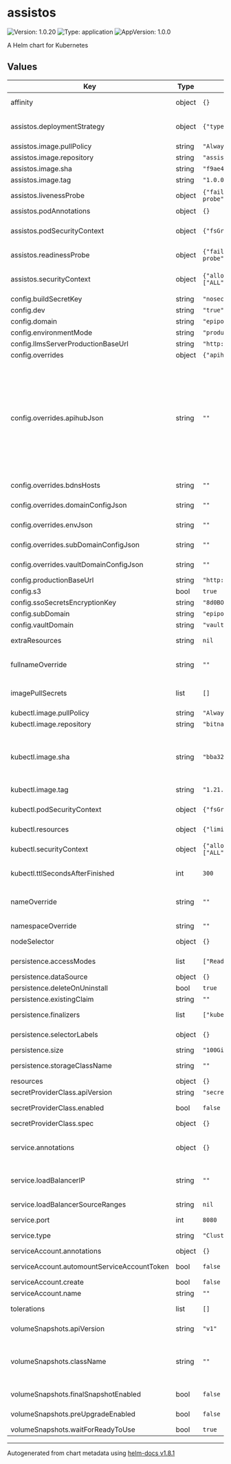 # assistos

![Version: 1.0.20](https://img.shields.io/badge/Version-1.0.20-informational?style=flat-square) ![Type: application](https://img.shields.io/badge/Type-application-informational?style=flat-square) ![AppVersion: 1.0.0](https://img.shields.io/badge/AppVersion-1.0.0-informational?style=flat-square)

A Helm chart for Kubernetes

## Values

| Key | Type | Default | Description |
|-----|------|---------|-------------|
| affinity | object | `{}` | Affinity for scheduling a pod. See [https://kubernetes.io/docs/concepts/scheduling-eviction/assign-pod-node/](https://kubernetes.io/docs/concepts/scheduling-eviction/assign-pod-node/) |
| assistos.deploymentStrategy | object | `{"type":"Recreate"}` | The strategy of the deployment for the runner. Defaults to type: Recreate as a PVC is bound to it. See `kubectl explain deployment.spec.strategy` for more and [https://kubernetes.io/docs/concepts/workloads/controllers/deployment/#strategy](https://kubernetes.io/docs/concepts/workloads/controllers/deployment/#strategy) |
| assistos.image.pullPolicy | string | `"Always"` | Image Pull Policy for the runner |
| assistos.image.repository | string | `"assistos/assistos-workspace"` | The repository of the container image for the runner <!-- # pragma: allowlist secret --> |
| assistos.image.sha | string | `"f9ae416d07cdb3ffac5313b27d384b2f291555497086026dff5df627a2d5b8d4"` | sha256 digest of the image. Do not add the prefix "@sha256:" Default to v1.3.1 <!-- # pragma: allowlist secret --> |
| assistos.image.tag | string | `"1.0.0-rc5"` | Overrides the image tag whose default is the chart appVersion. Default to v1.3.1 |
| assistos.livenessProbe | object | `{"failureThreshold":5,"httpGet":{"path":"/ready-probe","port":"http"},"initialDelaySeconds":20,"periodSeconds":20,"successThreshold":1,"timeoutSeconds":3}` | Liveness probe. See [https://kubernetes.io/docs/tasks/configure-pod-container/configure-liveness-readiness-startup-probes/](https://kubernetes.io/docs/tasks/configure-pod-container/configure-liveness-readiness-startup-probes/) |
| assistos.podAnnotations | object | `{}` | Annotations added to the runner pod |
| assistos.podSecurityContext | object | `{"fsGroup":1000,"runAsGroup":1000,"runAsUser":1000}` | Pod Security Context for the runner. See [https://kubernetes.io/docs/tasks/configure-pod-container/security-context/#set-the-security-context-for-a-pod](https://kubernetes.io/docs/tasks/configure-pod-container/security-context/#set-the-security-context-for-a-pod) |
| assistos.readinessProbe | object | `{"failureThreshold":10,"httpGet":{"path":"/ready-probe","port":"http"},"initialDelaySeconds":20,"periodSeconds":20,"successThreshold":1,"timeoutSeconds":3}` | Readiness probe. See [https://kubernetes.io/docs/tasks/configure-pod-container/configure-liveness-readiness-startup-probes/](https://kubernetes.io/docs/tasks/configure-pod-container/configure-liveness-readiness-startup-probes/) |
| assistos.securityContext | object | `{"allowPrivilegeEscalation":false,"capabilities":{"drop":["ALL"]},"privileged":false,"readOnlyRootFilesystem":false,"runAsGroup":1000,"runAsNonRoot":true,"runAsUser":1000}` | Security Context for the runner container See [https://kubernetes.io/docs/tasks/configure-pod-container/security-context/#set-the-security-context-for-a-container](https://kubernetes.io/docs/tasks/configure-pod-container/security-context/#set-the-security-context-for-a-container) |
| config.buildSecretKey | string | `"nosecretfordevelopers"` |  |
| config.dev | string | `"true"` | Enable Dev mode |
| config.domain | string | `"epipoc"` | The Domain, e.g. "epipoc" |
| config.environmentMode | string | `"production"` |  |
| config.llmsServerProductionBaseUrl | string | `"http://localhost:8079"` |  |
| config.overrides | object | `{"apihubJson":"","bdnsHosts":"","domainConfigJson":"","emailConfigJson":"","envJson":"","subDomainConfigJson":"","vaultDomainConfigJson":""}` | The assistos version |
| config.overrides.apihubJson | string | `""` | Option to explitly set the apihub.json instead of using the default from [https://github.com/pharmaledgerassoc/assistos-workspace/blob/v1.3.1/apihub-root/external-volume/config/apihub.json](https://github.com/pharmaledgerassoc/assistos-workspace/blob/v1.3.1/apihub-root/external-volume/config/apihub.json). Note: If secretProviderClass.enabled=true, then this value is ignored as it is used/mounted from Secret Vault. <br/>assistos-86d4f7878-jrbfw Settings: [https://docs.google.com/document/d/1mg35bb1UBUmTpL1Kt4GuZ7P0K_FMqt2Mb8B3iaDf52I/edit#heading=h.z84gh8sclah3](https://docs.google.com/document/d/1mg35bb1UBUmTpL1Kt4GuZ7P0K_FMqt2Mb8B3iaDf52I/edit#heading=h.z84gh8sclah3) <br/> For SSO (not enabled by default): <br/> 1. "enableOAuth": true <br/> 2. "serverAuthentication": true <br/> 3. For SSO via OAuth with Azure AD, replace <TODO_*> with appropriate values.    For other identity providers (IdP) (e.g. Google, Ping, 0Auth), refer to documentation.    "redirectPath" must match the redirect URL configured at IdP <br/> 4. Add these values to "skipOAuth": "/leaflet-wallet/", "/directory-summary/", "/iframe/" |
| config.overrides.bdnsHosts | string | `""` | Centrally managed and provided BDNS Hosts Config. You must set this value in a non-sandbox environment! See [templates/_configmap-bdns.tpl](templates/_configmap-bdns.tpl) for default value. |
| config.overrides.domainConfigJson | string | `""` | Option to explicitly override the config.json used for the domain instead of using the predefined template. Note: Usually not required |
| config.overrides.envJson | string | `""` | Option to explitly override the env.json for APIHub instead of using the predefined template. Note 1: Usually not required to override. Note 2: If secretProviderClass.enabled=true, then this value is ignored as it is used/mounted from Secret Vault. |
| config.overrides.subDomainConfigJson | string | `""` | Option to explicitly override the config.json used for the subDomain instead of using the predefined template. Note: Usually not required |
| config.overrides.vaultDomainConfigJson | string | `""` | Option to explicitly override the config.json used for the vaultDomain instead of using the predefined template. Note: Usually not required |
| config.productionBaseUrl | string | `"http://localhost:8080"` |  |
| config.s3 | bool | `true` |  |
| config.ssoSecretsEncryptionKey | string | `"8d0BO3SUi1hLkuxYiw1Oo8fPRCSN/r0RknDXAYnhKro="` |  |
| config.subDomain | string | `"epipoc.my-company"` | The Subdomain, should be domain.company, e.g. epipoc.my-company |
| config.vaultDomain | string | `"vault.my-company"` | The Vault domain, should be vault.company, e.g. vault.my-company |
| extraResources | string | `nil` | An array of extra resources that will be deployed. This is useful e.g. for custom resources like SnapshotSchedule provided by [https://github.com/backube/snapscheduler](https://github.com/backube/snapscheduler). |
| fullnameOverride | string | `""` | fullnameOverride completely replaces the generated name. From [https://stackoverflow.com/questions/63838705/what-is-the-difference-between-fullnameoverride-and-nameoverride-in-helm](https://stackoverflow.com/questions/63838705/what-is-the-difference-between-fullnameoverride-and-nameoverride-in-helm) |
| imagePullSecrets | list | `[]` | Secret(s) for pulling an container image from a private registry. Used for all images. See [https://kubernetes.io/docs/tasks/configure-pod-container/pull-image-private-registry/](https://kubernetes.io/docs/tasks/configure-pod-container/pull-image-private-registry/) |
| kubectl.image.pullPolicy | string | `"Always"` | Image Pull Policy |
| kubectl.image.repository | string | `"bitnami/kubectl"` | The repository of the container image containing kubectl |
| kubectl.image.sha | string | `"bba32da4e7d08ce099e40c573a2a5e4bdd8b34377a1453a69bbb6977a04e8825"` | sha256 digest of the image. Do not add the prefix "@sha256:" <br/> Defaults to image digest for "bitnami/kubectl:1.21.14", see [https://hub.docker.com/layers/kubectl/bitnami/kubectl/1.21.14/images/sha256-f9814e1d2f1be7f7f09addd1d877090fe457d5b66ca2dcf9a311cf1e67168590?context=explore](https://hub.docker.com/layers/kubectl/bitnami/kubectl/1.21.14/images/sha256-f9814e1d2f1be7f7f09addd1d877090fe457d5b66ca2dcf9a311cf1e67168590?context=explore) <!-- # pragma: allowlist secret --> |
| kubectl.image.tag | string | `"1.21.14"` | The Tag of the image containing kubectl. Minor Version should match to your Kubernetes Cluster Version. |
| kubectl.podSecurityContext | object | `{"fsGroup":65534,"runAsGroup":65534,"runAsUser":65534}` | Pod Security Context for the pod running kubectl. See [https://kubernetes.io/docs/tasks/configure-pod-container/security-context/#set-the-security-context-for-a-pod](https://kubernetes.io/docs/tasks/configure-pod-container/security-context/#set-the-security-context-for-a-pod) |
| kubectl.resources | object | `{"limits":{"cpu":"100m","memory":"128Mi"},"requests":{"cpu":"100m","memory":"128Mi"}}` | Resource constraints for the pre-builder and cleanup job |
| kubectl.securityContext | object | `{"allowPrivilegeEscalation":false,"capabilities":{"drop":["ALL"]},"privileged":false,"readOnlyRootFilesystem":true,"runAsGroup":65534,"runAsNonRoot":true,"runAsUser":65534}` | Security Context for the container running kubectl See [https://kubernetes.io/docs/tasks/configure-pod-container/security-context/#set-the-security-context-for-a-container](https://kubernetes.io/docs/tasks/configure-pod-container/security-context/#set-the-security-context-for-a-container) |
| kubectl.ttlSecondsAfterFinished | int | `300` | Time to keep the Job after finished in case of an error. If no error occured the Jobs will immediately by deleted. If value is not set, then 'ttlSecondsAfterFinished' will not be set. |
| nameOverride | string | `""` | nameOverride replaces the name of the chart in the Chart.yaml file, when this is used to construct Kubernetes object names. From [https://stackoverflow.com/questions/63838705/what-is-the-difference-between-fullnameoverride-and-nameoverride-in-helm](https://stackoverflow.com/questions/63838705/what-is-the-difference-between-fullnameoverride-and-nameoverride-in-helm) |
| namespaceOverride | string | `""` | Override the deployment namespace. Very useful for multi-namespace deployments in combined charts |
| nodeSelector | object | `{}` | Node Selectors in order to assign pods to certain nodes. See [https://kubernetes.io/docs/concepts/scheduling-eviction/assign-pod-node/](https://kubernetes.io/docs/concepts/scheduling-eviction/assign-pod-node/) |
| persistence.accessModes | list | `["ReadWriteOnce"]` | AccessModes for the new PVC. See [https://kubernetes.io/docs/concepts/storage/persistent-volumes/#access-modes](https://kubernetes.io/docs/concepts/storage/persistent-volumes/#access-modes) |
| persistence.dataSource | object | `{}` | DataSource option for cloning an existing volume or creating from a snapshot for a new PVC. See [values.yaml](values.yaml) for more details. |
| persistence.deleteOnUninstall | bool | `true` | Boolean flag whether to delete the (new) PVC on uninstall or not. |
| persistence.existingClaim | string | `""` | The name of an existing PVC to use instead of creating a new one. |
| persistence.finalizers | list | `["kubernetes.io/pvc-protection"]` | Finalizers for the new PVC. See [https://kubernetes.io/docs/concepts/storage/persistent-volumes/#storage-object-in-use-protection](https://kubernetes.io/docs/concepts/storage/persistent-volumes/#storage-object-in-use-protection) |
| persistence.selectorLabels | object | `{}` | Selector Labels for the new PVC. See [https://kubernetes.io/docs/concepts/storage/persistent-volumes/#selector](https://kubernetes.io/docs/concepts/storage/persistent-volumes/#selector) |
| persistence.size | string | `"100Gi"` | Size of the volume for the new PVC |
| persistence.storageClassName | string | `""` | Name of the storage class for the new PVC. If empty or not set then storage class will not be set - which means that the default storage class will be used. |
| resources | object | `{}` | Resource constraints for the builder and runner |
| secretProviderClass.apiVersion | string | `"secrets-store.csi.x-k8s.io/v1"` | API Version of the SecretProviderClass |
| secretProviderClass.enabled | bool | `false` | Whether to use CSI Secrets Store (e.g. Azure Key Vault) instead of "traditional" Kubernetes Secret. NOTE: DO ENABLE, NOT TESTED YET! |
| secretProviderClass.spec | object | `{}` | Spec for the SecretProviderClass. Note: The orgAccountJson must be mounted as objectAlias orgAccountJson |
| service.annotations | object | `{}` | Annotations for the service. See AWS, see [https://kubernetes.io/docs/concepts/services-networking/service/#ssl-support-on-aws](https://kubernetes.io/docs/concepts/services-networking/service/#ssl-support-on-aws) For Azure, see [https://kubernetes-sigs.github.io/cloud-provider-azure/topics/loadbalancer/#loadbalancer-annotations](https://kubernetes-sigs.github.io/cloud-provider-azure/topics/loadbalancer/#loadbalancer-annotations) |
| service.loadBalancerIP | string | `""` | A static IP address for the LoadBalancer if type is LoadBalancer. Note: This only applies to certain Cloud providers like Google or [Azure](https://docs.microsoft.com/en-us/azure/aks/static-ip). [https://kubernetes.io/docs/concepts/services-networking/service/#type-loadbalancer](https://kubernetes.io/docs/concepts/services-networking/service/#type-loadbalancer). |
| service.loadBalancerSourceRanges | string | `nil` | A list of CIDR ranges to whitelist for ingress traffic to the service if type is LoadBalancer. If list is empty, Kubernetes allows traffic from 0.0.0.0/0 |
| service.port | int | `8080` | Port where the service will be exposed |
| service.type | string | `"ClusterIP"` | Either ClusterIP, NodePort or LoadBalancer for the runner See [https://kubernetes.io/docs/concepts/services-networking/service/](https://kubernetes.io/docs/concepts/services-networking/service/) |
| serviceAccount.annotations | object | `{}` | Annotations to add to the service account |
| serviceAccount.automountServiceAccountToken | bool | `false` | Whether automounting API credentials for a service account is enabled or not. See [https://docs.bridgecrew.io/docs/bc_k8s_35](https://docs.bridgecrew.io/docs/bc_k8s_35) |
| serviceAccount.create | bool | `false` | Specifies whether a service account should be created which is used by builder and runner. |
| serviceAccount.name | string | `""` | The name of the service account to use. If not set and create is true, a name is generated using the fullname template |
| tolerations | list | `[]` | Tolerations for scheduling a pod. See [https://kubernetes.io/docs/concepts/scheduling-eviction/taint-and-toleration/](https://kubernetes.io/docs/concepts/scheduling-eviction/taint-and-toleration/) |
| volumeSnapshots.apiVersion | string | `"v1"` | API Version of the "snapshot.storage.k8s.io" resource. See [https://kubernetes.io/docs/concepts/storage/volume-snapshots/](https://kubernetes.io/docs/concepts/storage/volume-snapshots/) |
| volumeSnapshots.className | string | `""` | The Volume Snapshot class name to use for the pre-upgrade and the final snapshot. It is stongly recommended to use a class with 'deletionPolicy: Retain' for the pre-upgrade and final snapshots. Otherwise you will loose the snapshot on your storage system if the Kubernetes VolumeSnapshot will be deleted (e.g. if the namespace will be deleted). See [https://kubernetes.io/docs/concepts/storage/volume-snapshot-classes/](https://kubernetes.io/docs/concepts/storage/volume-snapshot-classes/) |
| volumeSnapshots.finalSnapshotEnabled | bool | `false` | Whether to create final snapshot before delete. The name of the VolumeSnapshot will be "<helm release name>-final-<UTC timestamp YYYYMMDDHHMM>", e.g. "assistos-final-202206221213" |
| volumeSnapshots.preUpgradeEnabled | bool | `false` | Whether to create snapshots before helm upgrading or not. The name of the VolumeSnapshot will be "<helm release name>-upgrade-to-revision-<helm revision>-<UTC timestamp YYYYMMDDHHMM>", e.g. "assistos-upgrade-to-revision-19-202206221211" |
| volumeSnapshots.waitForReadyToUse | bool | `true` | Whether to wait until the VolumeSnapshot is ready to use. Note: On first snapshot this may take a while. |

----------------------------------------------
Autogenerated from chart metadata using [helm-docs v1.8.1](https://github.com/norwoodj/helm-docs/releases/v1.8.1)
